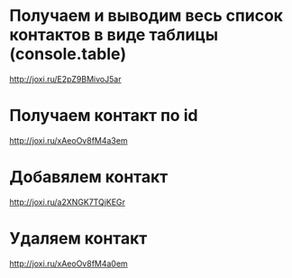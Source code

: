 # Получаем и выводим весь список контактов в виде таблицы (console.table)

http://joxi.ru/E2pZ9BMivoJ5ar

# Получаем контакт по id

http://joxi.ru/xAeoOv8fM4a3em

# Добавялем контакт

http://joxi.ru/a2XNGK7TQjKEGr

# Удаляем контакт

http://joxi.ru/xAeoOv8fM4a0em
